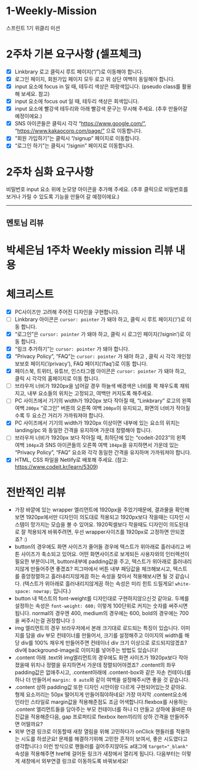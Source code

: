 # 1-Weekly-Mission
스프린트 1기 위클리 미션

# 2주차 기본 요구사항 (셀프체크)
- [x] Linkbrary 로고 클릭시 루트 페이지(“/”)로 이동해야 합니다.
- [x] 로그인 페이지, 회원가입 페이지 모두 로고 위 상단 여백이 동일해야 합니다.
- [x] input 요소에 focus in 일 때, 테두리 색상은 파랑색입니다.
(pseudo class를 활용해 보세요. 참고)
- [x] input 요소에 focus out 일 때, 테두리 색상은 회색입니다.
- [x] input 요소에 빨강색 테두리와 아래 빨강색 문구는 무시해 주세요.
(추후 만들어갈 예정이에요.)
- [x] SNS 아이콘들은 클릭시 각각 “https://www.google.com/”, “https://www.kakaocorp.com/page/” 으로 이동합니다.
- [x] “회원 가입하기”는 클릭시 “/signup” 페이지로 이동합니다.
- [x] “로그인 하기”는 클릭시 “/signin” 페이지로 이동합니다.

# 2주차 심화 요구사항
비밀번호 input 요소 위에 눈모양 아이콘을 추가해 주세요.
(추후 클릭으로 비밀번호를 보거나 가릴 수 있도록 기능을 만들어 갈 예정이에요.)

---
## 멘토님 리뷰

# 박세은님 1주차 Weekly mission 리뷰 내용

# 체크리스트

- [x] PC사이즈만 고려해 주어진 디자인을 구현합니다.
- [ ] Linkbrary 아이콘은 `cursor: pointer` 가 돼야 하고, 클릭 시 루트 페이지(‘/’)로 이동 합니다.
- [x] “로그인”은 `cursor: pointer` 가 돼야 하고, 클릭 시 로그인 페이지(‘/signin’)로 이동 합니다.
- [x] “링크 추가하기”는 `cursor: pointer` 가 돼야 합니다.
- [x] “Privacy Policy”, “FAQ”는 `cursor: pointer` 가 돼야 하고 , 클릭 시 각각 개인정보보호 페이지(‘/privacy’), FAQ 페이지(‘/faq’)로 이동 합니다.
- [x] 페이스북, 트위터, 유튜브, 인스타그램 아이콘은 `cursor: pointer` 가 돼야 하고, 클릭 시 각각의 홈페이지로 이동 합니다.
- [ ] 브라우저 너비가 1920px을 넘어갈 경우 하늘색 배경색은 너비를 꽉 채우도록 채워지고, 내부 요소들의 위치는 고정되고, 여백만 커지도록 해주세요.
- [ ] PC 사이즈에서 기기의 width가 1920px 보다 작아질 때, “Linkbrary” 로고의 왼쪽 여백 `200px` “로그인" 버튼의 오른쪽 여백 `200px`이 유지되고, 화면의 너비가 작아질수록 두 요소간 거리가 가까워져야 합니다.
- [x] PC 사이즈에서 기기의 width가 1920px 이상이면 내부에 있는 요소의 위치는 landing/pc 와 동일한 간격을 유지하며 가운데 정렬해야 합니다.
- [ ] 브라우저 너비가 1920px 보다 작아질 때, 최하단에 있는 “codeit-2023”의 왼쪽 여백 `104px`과 SNS 아이콘들의 오른쪽 여백 `104px`을 유지하면서 가운데 있는 “Privacy Policy”, “FAQ” 요소와 각각 동일한 간격을 유지하며 가까워져야 합니다.
- [x] HTML, CSS 파일을 Netlify로 배포해 주세요. (참고: https://www.codeit.kr/learn/5309)

# 전반적인 리뷰

- 가장 바깥에 있는 wrapper 엘리먼트에 1920px을 주었기때문에, 결과물을 확인해보면 1920px에서만 디자인이 의도대로 적용되고 1920px보다 작을때는 디자인 시스템이 망가지는 모습을 볼 수 있어요. 1920픽셀보다 작을때도 디자인이 의도된대로 잘 적용되게 바꿔주려면, 우선 wrapper사이즈를 1920px로 고정하면 안되겠죠? :)
- button의 경우에도 화면 사이즈가 줄어들 경우에 텍스트가 위아래로 흘러내리고 버튼 사이즈가 축소되고 있어요. 어떤 화면사이즈로 보게되든 사용자와의 인터렉션이 필요한 부분이니까, button내부에 padding값을 주고, 텍스트가 위아래로 흘러내리지않게 만들어주면 좋겠죠? 피그마에서 버튼 내부 패딩값을 체크해보시고, 텍스트를 중앙정렬하고 흘러내리지않게끔 하는 속성을 찾아서 적용해보시면 될 것 같습니다. (텍스트가 위아래로 흘러내리지않게끔 하는 속성은 미리 힌트 드릴게요! `white-space: nowrap;` 입니다.)
- button 내 텍스트의 font-weight를 디자인대로 구현하지않으신것 같아요. 두께를 설정하는 속성은 `font-weight: 600;` 이렇게 100단위로 커지는 숫자를 써주시면 됩니다. normal의 경우엔 400, medium의 경우에는 600, bold의 경우에는 700을 써주시는걸 권장합니다 :)
- img 엘리먼트의 경우 브라우저에서 본래 크기대로 로드되는 특징이 있습니다. 이미지를 담을 div 부모 컨테이너를 만들어서, 크기를 설정해주고 이미지의 width를 해당 div를 100% 채우게 만들어주면 컨테이너 div 크기 이상으로 로드되지않겠죠? div에 background-image로 이미지를 넣어주는 방법도 있습니다!
- .content 아래 .text와 img엘리먼트의 경우에도 화면 사이즈가 1920px보다 작아졌을때 위치나 정렬을 유지하면서 가운데 정렬되어야겠죠? .content의 좌우 padding값은 없애주시고, .content아래에 .content-box와 같은 자손 컨테이너를 하나 더 만들어서 `margin: 0 auto`와 같이 여백을 설정해주시면 좋을 것 같습니다.
- .content 상하 padding값 또한 디자인 시안이랑 다르게 구현되어있는것 같아요. 형제 요소끼리는 50px 떨어지게 만들어줘야하네요! 가장 마지막 .content요소에 인라인 스타일로 margin값을 적용해준점도 조금 어색합니다.flexbox를 사용하는 .content 엘리먼트들을 담아주는 부모 컨테이너를 하나 더 만들고 상하에 올바른 마진값을 적용해준다음, gap 프로퍼티로 flexbox item끼리의 상하 간격을 만들어주면 어떨까요?
- 외부 연결 링크로 이동할때 새창 열림을 위해 고민하다가 onClick 핸들러를 적용하는 시도를 하셨군요! 문제를 해결하기위해 고민한 흔적이 보여서, 좋은 시도였다고 생각합니다:) 이런 방식으로 핸들러를 걸어주지않아도 a태그에 `target="_blank"` 속성을 적용해주면 href에 걸어둔 링크가 새창에서 열리게 됩니다. 다음부터는 이렇게 새창에서 외부연결 링크로 이동하도록 바꿔보세요!
